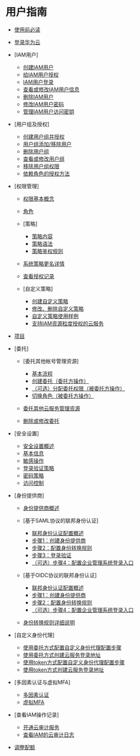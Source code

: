 # 用户指南

-   [使用前必读](使用前必读.md)
-   [登录华为云](登录华为云.md)
-   [IAM用户]
    -   [创建IAM用户](创建IAM用户.md)
    -   [给IAM用户授权](给IAM用户授权.md)
    -   [IAM用户登录](IAM用户登录.md)
    -   [查看或修改IAM用户信息](查看或修改IAM用户信息.md)
    -   [删除IAM用户](删除IAM用户.md)
    -   [修改IAM用户密码](修改IAM用户密码.md)
    -   [管理IAM用户访问密钥](管理IAM用户访问密钥.md)

-   [用户组及授权]
    -   [创建用户组并授权](创建用户组并授权.md)
    -   [用户组添加/移除用户](用户组添加-移除用户.md)
    -   [删除用户组](删除用户组.md)
    -   [查看或修改用户组](查看或修改用户组.md)
    -   [移除用户组权限](移除用户组权限.md)
    -   [依赖角色的授权方法](依赖角色的授权方法.md)

-   [权限管理]
    -   [权限基本概念](权限基本概念.md)
    -   [角色](角色.md)
    -   [策略]
        -   [策略内容](策略内容.md)
        -   [策略语法](策略语法.md)
        -   [策略鉴权规则](策略鉴权规则.md)

    -   [系统策略更名详情](系统策略更名详情.md)
    -   [查看授权记录](查看授权记录.md)
    -   [自定义策略]
        -   [创建自定义策略](创建自定义策略.md)
        -   [修改、删除自定义策略](修改-删除自定义策略.md)
        -   [自定义策略使用样例](自定义策略使用样例.md)
        -   [支持IAM资源粒度授权的云服务](支持IAM资源粒度授权的云服务.md)

-   [项目](项目.md)
-   [委托]
    -   [委托其他帐号管理资源]
        -   [基本流程](基本流程.md)
        -   [创建委托（委托方操作）](创建委托（委托方操作）.md)
        -   [（可选）分配委托权限（被委托方操作）](（可选）分配委托权限（被委托方操作）.md)
        -   [切换角色（被委托方操作）](切换角色（被委托方操作）.md)

    -   [委托其他云服务管理资源](委托其他云服务管理资源.md)
    -   [删除或修改委托](删除或修改委托.md)

-   [安全设置]
    -   [安全设置概述](安全设置概述.md)
    -   [基本信息](基本信息.md)
    -   [敏感操作](敏感操作.md)
    -   [登录验证策略](登录验证策略.md)
    -   [密码策略](密码策略.md)
    -   [访问控制](访问控制.md)

-   [身份提供商]
    -   [身份提供商概述](身份提供商概述.md)
    -   [基于SAML协议的联邦身份认证]
        -   [联邦身份认证配置概述](联邦身份认证配置概述.md)
        -   [步骤1：创建身份提供商](步骤1-创建身份提供商.md)
        -   [步骤2：配置身份转换规则](步骤2-配置身份转换规则.md)
        -   [步骤3：登录验证](步骤3-登录验证.md)
        -   [（可选）步骤4：配置企业管理系统登录入口](（可选）步骤4-配置企业管理系统登录入口.md)

    -   [基于OIDC协议的联邦身份认证]
        -   [联邦身份认证配置概述](联邦身份认证配置概述-0.md)
        -   [步骤1：创建身份提供商](步骤1-创建身份提供商-1.md)
        -   [步骤2：配置身份转换规则](步骤2-配置身份转换规则-2.md)
        -   [（可选）步骤4：配置企业管理系统登录入口](（可选）步骤4-配置企业管理系统登录入口-3.md)

    -   [身份转换规则详细说明](身份转换规则详细说明.md)

-   [自定义身份代理]
    -   [使用委托方式配置自定义身份代理配置步骤](使用委托方式配置自定义身份代理配置步骤.md)
    -   [使用委托方式创建云服务登录地址](使用委托方式创建云服务登录地址.md)
    -   [使用token方式配置自定义身份代理配置步骤](使用token方式配置自定义身份代理配置步骤.md)
    -   [使用token方式创建云服务登录地址](使用token方式创建云服务登录地址.md)

-   [多因素认证与虚拟MFA]
    -   [多因素认证](多因素认证.md)
    -   [虚拟MFA](虚拟MFA.md)

-   [查看IAM操作记录]
    -   [开通云审计服务](开通云审计服务.md)
    -   [查看IAM的云审计日志](查看IAM的云审计日志.md)

-   [调整配额](调整配额.md)
